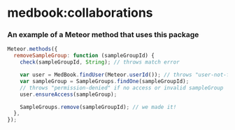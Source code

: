 # medbook:collaborations

### An example of a Meteor method that uses this package

```js
Meteor.methods({
  removeSampleGroup: function (sampleGroupId) {
    check(sampleGroupId, String); // throws match error

    var user = MedBook.findUser(Meteor.userId()); // throws "user-not-found"
    var sampleGroup = SampleGroups.findOne(sampleGroupId);
    // throws "permission-denied" if no access or invalid sampleGroup
    user.ensureAccess(sampleGroup);

    SampleGroups.remove(sampleGroupId); // we made it!
  },
});
```
